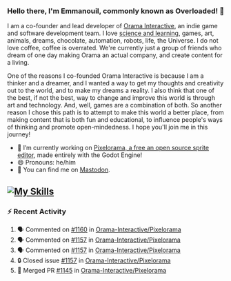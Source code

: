 ### Hello there, I'm Emmanouil, commonly known as Overloaded! 👋
I am a co-founder and lead developer of [Orama Interactive](https://www.oramainteractive.com/), an indie game and software development team. I love [science and learning](https://github.com/OverloadedOrama/KnowledgeBase), games, art, animals, dreams, chocolate, automation, robots, life, the Universe. I do not love coffee, coffee is overrated. We're currently just a group of friends who dream of one day making Orama an actual company, and create content for a living.

One of the reasons I co-founded Orama Interactive is because I am a thinker and a dreamer, and I wanted a way to get my thoughts and creativity out to the world, and to make my dreams a reality. I also think that one of the best, if not the best, way to change and improve this world is through art and technology. And, well, games are a combination of both. So another reason I chose this path is to attempt to make this world a better place, from making content that is both fun and educational, to influence people's ways of thinking and promote open-mindedness. I hope you'll join me in this journey!

- 🔭 I’m currently working on [Pixelorama, a free an open source sprite editor](https://github.com/Orama-Interactive/Pixelorama), made entirely with the Godot Engine!
- 😄 Pronouns: he/him
- 🐘 You can find me on <a rel="me" href="https://mastodon.social/@Overloaded">Mastodon</a>.

[![My Skills](https://skillicons.dev/icons?i=godot,py,cpp,cs,git,linux,html)](https://skillicons.dev)
---

### :zap: Recent Activity

<!--START_SECTION:activity-->
1. 🗣 Commented on [#1160](https://github.com/Orama-Interactive/Pixelorama/issues/1160#issuecomment-2563024763) in [Orama-Interactive/Pixelorama](https://github.com/Orama-Interactive/Pixelorama)
2. 🗣 Commented on [#1157](https://github.com/Orama-Interactive/Pixelorama/issues/1157#issuecomment-2557946776) in [Orama-Interactive/Pixelorama](https://github.com/Orama-Interactive/Pixelorama)
3. 🗣 Commented on [#1157](https://github.com/Orama-Interactive/Pixelorama/issues/1157#issuecomment-2557944662) in [Orama-Interactive/Pixelorama](https://github.com/Orama-Interactive/Pixelorama)
4. 🔒 Closed issue [#1157](https://github.com/Orama-Interactive/Pixelorama/issues/1157) in [Orama-Interactive/Pixelorama](https://github.com/Orama-Interactive/Pixelorama)
5. 🎉 Merged PR [#1145](https://github.com/Orama-Interactive/Pixelorama/pull/1145) in [Orama-Interactive/Pixelorama](https://github.com/Orama-Interactive/Pixelorama)
<!--END_SECTION:activity-->

<!--
**OverloadedOrama/OverloadedOrama** is a ✨ _special_ ✨ repository because its `README.md` (this file) appears on your GitHub profile.

Here are some ideas to get you started:

- 👯 I’m looking to collaborate on ...
- 🤔 I’m looking for help with ...
- 💬 Ask me about ...
- 📫 How to reach me: ...
- ⚡ Fun fact: ...
-->
